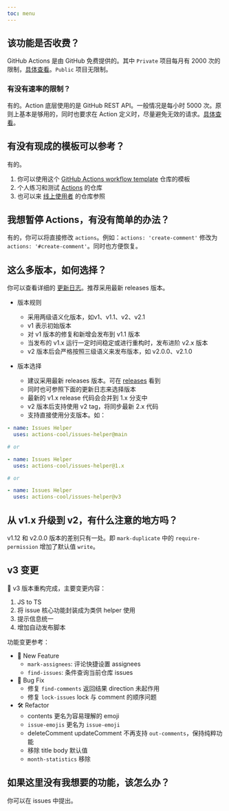 ```yaml
---
toc: menu
---
```


## 该功能是否收费？

GitHub Actions 是由 GitHub 免费提供的。其中 `Private` 项目每月有 2000 次的限制，[具体查看](https://github.com/settings/billing)。`Public` 项目无限制。

### 有没有速率的限制？

有的。Action 底层使用的是 GitHub REST API。一般情况是每小时 5000 次。原则上基本是够用的，同时也要求在 Action 定义时，尽量避免无效的请求。[具体查看](https://docs.github.com/en/rest/overview/resources-in-the-rest-api#rate-limiting)。

## 有没有现成的模板可以参考？

有的。

1. 你可以使用这个 [GitHub Actions workflow template](https://github.com/actions-cool/.github) 仓库的模板
2. 个人练习和测试 [Actions](https://github.com/actions-cool/test-issues-helper) 的仓库
3. 也可以来 [线上使用者](/zh-CN/#-谁在使用？) 的仓库参照

## 我想暂停 Actions，有没有简单的办法？

有的，你可以将直接修改 `actions`。例如：`actions: 'create-comment'` 修改为 `actions: '#create-comment'`。同时也方便恢复。

## 这么多版本，如何选择？

你可以查看详细的 [更新日志](/zh-CN/changelog)。推荐采用最新 releases 版本。

- 版本规则
  - 采用两级语义化版本，如v1、v1.1、v2、v2.1
  - v1 表示初始版本
  - 对 v1 版本的修复和新增会发布到 v1.1 版本
  - 当发布的 v1.x 运行一定时间稳定或进行重构时，发布进阶 v2.x 版本
  - v2 版本后会严格按照三级语义来发布版本，如 v2.0.0、v2.1.0

- 版本选择
  - 建议采用最新 releases 版本。可在 [releases](https://github.com/actions-cool/issues-helper/releases) 看到
  - 同时也可参照下面的更新日志来选择版本
  - 最新的 v1.x release 代码会合并到 1.x 分支中
  - v2 版本后支持使用 v2 tag，将同步最新 2.x 代码
  - 支持直接使用分支版本。如：

```yml
- name: Issues Helper
  uses: actions-cool/issues-helper@main

# or

- name: Issues Helper
  uses: actions-cool/issues-helper@1.x

# or

- name: Issues Helper
  uses: actions-cool/issues-helper@v3
```

## 从 v1.x 升级到 v2，有什么注意的地方吗？

v1.12 和 v2.0.0 版本的差别只有一处。即 `mark-duplicate` 中的 `require-permission` 增加了默认值 `write`。

## v3 变更

🚀 v3 版本重构完成，主要变更内容：

1. JS to TS
2. 将 issue 核心功能封装成为类供 helper 使用
3. 提示信息统一
4. 增加自动发布脚本

功能变更参考：

- 🚀 New Feature
  - `mark-assignees`: 评论快捷设置 assignees
  - `find-issues`: 条件查询当前仓库 issues
- 🐞 Bug Fix
  - 修复 `find-comments` 返回结果 direction 未起作用
  - 修复 `lock-issues` lock 与 comment 的顺序问题
- 🛠 Refactor
  - contents 更名为容易理解的 emoji
  - `issue-emojis` 更名为 `issue-emoji`
  - deleteComment updateComment 不再支持 `out-comments`，保持纯粹功能
  - 移除 title body 默认值
  - `month-statistics` 移除

## 如果这里没有我想要的功能，该怎么办？

你可以在 issues 中提出。
